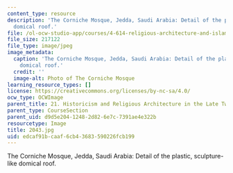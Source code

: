 ```yaml
---
content_type: resource
description: 'The Corniche Mosque, Jedda, Saudi Arabia: Detail of the plastic, sculpture-like
  domical roof.'
file: /ol-ocw-studio-app/courses/4-614-religious-architecture-and-islamic-cultures-fall-2002/edcaf91bcaaf6cb43683590226fcb199_2043.jpg
file_size: 217122
file_type: image/jpeg
image_metadata:
  caption: 'The Corniche Mosque, Jedda, Saudi Arabia: Detail of the plastic, sculpture-like
    domical roof.'
  credit: ''
  image-alt: Photo of The Corniche Mosque
learning_resource_types: []
license: https://creativecommons.org/licenses/by-nc-sa/4.0/
ocw_type: OCWImage
parent_title: 21. Historicism and Religious Architecture in the Late Twentieth Century
parent_type: CourseSection
parent_uid: d9d5e204-1248-2d82-6e7c-7391ae4e322b
resourcetype: Image
title: 2043.jpg
uid: edcaf91b-caaf-6cb4-3683-590226fcb199
---
```

The Corniche Mosque, Jedda, Saudi Arabia: Detail of the plastic, sculpture-like domical roof.